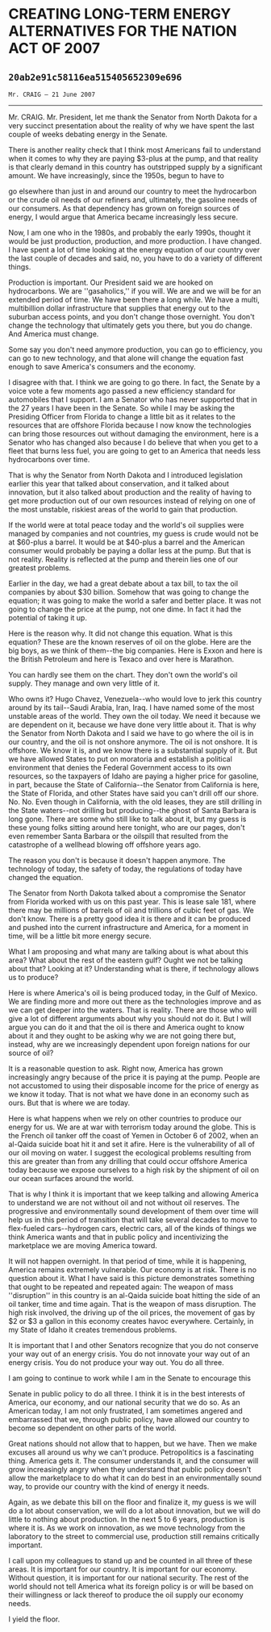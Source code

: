 # CREATING LONG-TERM ENERGY ALTERNATIVES FOR THE NATION ACT OF 2007
## `20ab2e91c58116ea515405652309e696`
`Mr. CRAIG — 21 June 2007`

---


Mr. CRAIG. Mr. President, let me thank the Senator from North Dakota 
for a very succinct presentation about the reality of why we have spent 
the last couple of weeks debating energy in the Senate.

There is another reality check that I think most Americans fail to 
understand when it comes to why they are paying $3-plus at the pump, 
and that reality is that clearly demand in this country has outstripped 
supply by a significant amount. We have increasingly, since the 1950s, 
begun to have to


go elsewhere than just in and around our country to meet the 
hydrocarbon or the crude oil needs of our refiners and, ultimately, the 
gasoline needs of our consumers. As that dependency has grown on 
foreign sources of energy, I would argue that America became 
increasingly less secure.

Now, I am one who in the 1980s, and probably the early 1990s, thought 
it would be just production, production, and more production. I have 
changed. I have spent a lot of time looking at the energy equation of 
our country over the last couple of decades and said, no, you have to 
do a variety of different things.

Production is important. Our President said we are hooked on 
hydrocarbons. We are ''gasaholics,'' if you will. We are and we will be 
for an extended period of time. We have been there a long while. We 
have a multi, multibillion dollar infrastructure that supplies that 
energy out to the suburban access points, and you don't change those 
overnight. You don't change the technology that ultimately gets you 
there, but you do change. And America must change.

Some say you don't need anymore production, you can go to efficiency, 
you can go to new technology, and that alone will change the equation 
fast enough to save America's consumers and the economy.

I disagree with that. I think we are going to go there. In fact, the 
Senate by a voice vote a few moments ago passed a new efficiency 
standard for automobiles that I support. I am a Senator who has never 
supported that in the 27 years I have been in the Senate. So while I 
may be asking the Presiding Officer from Florida to change a little bit 
as it relates to the resources that are offshore Florida because I now 
know the technologies can bring those resources out without damaging 
the environment, here is a Senator who has changed also because I do 
believe that when you get to a fleet that burns less fuel, you are 
going to get to an America that needs less hydrocarbons over time.

That is why the Senator from North Dakota and I introduced 
legislation earlier this year that talked about conservation, and it 
talked about innovation, but it also talked about production and the 
reality of having to get more production out of our own resources 
instead of relying on one of the most unstable, riskiest areas of the 
world to gain that production.

If the world were at total peace today and the world's oil supplies 
were managed by companies and not countries, my guess is crude would 
not be at $60-plus a barrel. It would be at $40-plus a barrel and the 
American consumer would probably be paying a dollar less at the pump. 
But that is not reality. Reality is reflected at the pump and therein 
lies one of our greatest problems.

Earlier in the day, we had a great debate about a tax bill, to tax 
the oil companies by about $30 billion. Somehow that was going to 
change the equation; it was going to make the world a safer and better 
place. It was not going to change the price at the pump, not one dime. 
In fact it had the potential of taking it up.

Here is the reason why. It did not change this equation. What is this 
equation? These are the known reserves of oil on the globe. Here are 
the big boys, as we think of them--the big companies. Here is Exxon and 
here is the British Petroleum and here is Texaco and over here is 
Marathon.

You can hardly see them on the chart. They don't own the world's oil 
supply. They manage and own very little of it.

Who owns it? Hugo Chavez, Venezuela--who would love to jerk this 
country around by its tail--Saudi Arabia, Iran, Iraq. I have named some 
of the most unstable areas of the world. They own the oil today. We 
need it because we are dependent on it, because we have done very 
little about it. That is why the Senator from North Dakota and I said 
we have to go where the oil is in our country, and the oil is not 
onshore anymore. The oil is not onshore. It is offshore. We know it is, 
and we know there is a substantial supply of it. But we have allowed 
States to put on moratoria and establish a political environment that 
denies the Federal Government access to its own resources, so the 
taxpayers of Idaho are paying a higher price for gasoline, in part, 
because the State of California--the Senator from California is here, 
the State of Florida, and other States have said you can't drill off 
our shore. No. No. Even though in California, with the old leases, they 
are still drilling in the State waters--not drilling but producing--the 
ghost of Santa Barbara is long gone. There are some who still like to 
talk about it, but my guess is these young folks sitting around here 
tonight, who are our pages, don't even remember Santa Barbara or the 
oilspill that resulted from the catastrophe of a wellhead blowing off 
offshore years ago.

The reason you don't is because it doesn't happen anymore. The 
technology of today, the safety of today, the regulations of today have 
changed the equation.

The Senator from North Dakota talked about a compromise the Senator 
from Florida worked with us on this past year. This is lease sale 181, 
where there may be millions of barrels of oil and trillions of cubic 
feet of gas. We don't know. There is a pretty good idea it is there and 
it can be produced and pushed into the current infrastructure and 
America, for a moment in time, will be a little bit more energy secure.

What I am proposing and what many are talking about is what about 
this area? What about the rest of the eastern gulf? Ought we not be 
talking about that? Looking at it? Understanding what is there, if 
technology allows us to produce?

Here is where America's oil is being produced today, in the Gulf of 
Mexico. We are finding more and more out there as the technologies 
improve and as we can get deeper into the waters. That is reality. 
There are those who will give a lot of different arguments about why 
you should not do it. But I will argue you can do it and that the oil 
is there and America ought to know about it and they ought to be asking 
why we are not going there but, instead, why are we increasingly 
dependent upon foreign nations for our source of oil?

It is a reasonable question to ask. Right now, America has grown 
increasingly angry because of the price it is paying at the pump. 
People are not accustomed to using their disposable income for the 
price of energy as we know it today. That is not what we have done in 
an economy such as ours. But that is where we are today.

Here is what happens when we rely on other countries to produce our 
energy for us. We are at war with terrorism today around the globe. 
This is the French oil tanker off the coast of Yemen in October 6 of 
2002, when an al-Qaida suicide boat hit it and set it afire. Here is 
the vulnerability of all of our oil moving on water. I suggest the 
ecological problems resulting from this are greater than from any 
drilling that could occur offshore America today because we expose 
ourselves to a high risk by the shipment of oil on our ocean surfaces 
around the world.

That is why I think it is important that we keep talking and allowing 
America to understand we are not without oil and not without oil 
reserves. The progressive and environmentally sound development of them 
over time will help us in this period of transition that will take 
several decades to move to flex-fueled cars--hydrogen cars, electric 
cars, all of the kinds of things we think America wants and that in 
public policy and incentivizing the marketplace we are moving America 
toward.

It will not happen overnight. In that period of time, while it is 
happening, America remains extremely vulnerable. Our economy is at 
risk. There is no question about it. What I have said is this picture 
demonstrates something that ought to be repeated and repeated again: 
The weapon of mass ''disruption'' in this country is an al-Qaida 
suicide boat hitting the side of an oil tanker, time and time again. 
That is the weapon of mass disruption. The high risk involved, the 
driving up of the oil prices, the movement of gas by $2 or $3 a gallon 
in this economy creates havoc everywhere. Certainly, in my State of 
Idaho it creates tremendous problems.


It is important that I and other Senators recognize that you do not 
conserve your way out of an energy crisis. You do not innovate your way 
out of an energy crisis. You do not produce your way out. You do all 
three.

I am going to continue to work while I am in the Senate to encourage 
this


Senate in public policy to do all three. I think it is in the best 
interests of America, our economy, and our national security that we do 
so. As an American today, I am not only frustrated, I am sometimes 
angered and embarrassed that we, through public policy, have allowed 
our country to become so dependent on other parts of the world.

Great nations should not allow that to happen, but we have. Then we 
make excuses all around us why we can't produce. Petropolitics is a 
fascinating thing. America gets it. The consumer understands it, and 
the consumer will grow increasingly angry when they understand that 
public policy doesn't allow the marketplace to do what it can do best 
in an environmentally sound way, to provide our country with the kind 
of energy it needs.

Again, as we debate this bill on the floor and finalize it, my guess 
is we will do a lot about conservation, we will do a lot about 
innovation, but we will do little to nothing about production. In the 
next 5 to 6 years, production is where it is. As we work on innovation, 
as we move technology from the laboratory to the street to commercial 
use, production still remains critically important.

I call upon my colleagues to stand up and be counted in all three of 
these areas. It is important for our country. It is important for our 
economy. Without question, it is important for our national security. 
The rest of the world should not tell America what its foreign policy 
is or will be based on their willingness or lack thereof to produce the 
oil supply our economy needs.

I yield the floor.